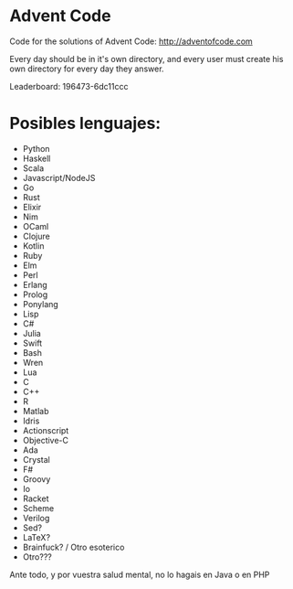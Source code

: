 # Advent Code

Code for the solutions of Advent Code: http://adventofcode.com

Every day should be in it's own directory, and every user must create his own directory for every day they answer.

Leaderboard: 196473-6dc11ccc

# Posibles lenguajes:

- Python
- Haskell
- Scala
- Javascript/NodeJS
- Go
- Rust
- Elixir
- Nim
- OCaml
- Clojure
- Kotlin
- Ruby
- Elm
- Perl
- Erlang
- Prolog
- Ponylang
- Lisp
- C#
- Julia
- Swift
- Bash
- Wren
- Lua
- C
- C++
- R
- Matlab
- Idris
- Actionscript
- Objective-C
- Ada
- Crystal
- F#
- Groovy
- Io
- Racket
- Scheme
- Verilog
- Sed?
- LaTeX?
- Brainfuck? / Otro esoterico
- Otro???

Ante todo, y por vuestra salud mental, no lo hagais en Java o en PHP
